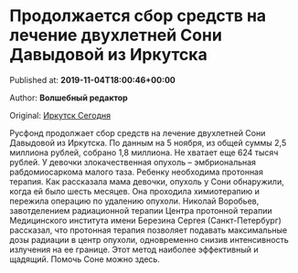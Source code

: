 
# Продолжается сбор средств на лечение двухлетней Сони Давыдовой из Иркутска

Published at: **2019-11-04T18:00:46+00:00**

Author: **Волшебный редактор**

Original: [Иркутск Сегодня](https://irk.today/2019/11/05/prodolzhaetsja-sbor-sredstv-na-lechenie-dvuhletnej-soni-davydovoj-iz-irkutska/)

Русфонд продолжает сбор средств на лечение двухлетней Сони Давыдовой из Иркутска. По данным на 5 ноября, из общей суммы 2,5 миллиона рублей, собрано 1,8 миллиона. Не хватает еще 624 тысяч рублей.
У девочки злокачественная опухоль – эмбриональная рабдомиосаркома малого таза. Ребенку необходима протонная терапия.
Как рассказала мама девочки, опухоль у Сони обнаружили, когда ей было шесть месяцев. Она проходила химиотерапию и пережила операцию по удалению опухоли.
Николай Воробьев, завотделением радиационной терапии Центра протонной терапии Медицинского института имени Березина Сергея (Санкт-Петербург) рассказал, что протонная терапия позволяет подавать максимальные дозы радиации в центр опухоли, одновременно снизив интенсивность излучения на ее границе. Этот метод наиболее эффективный и щадящий.
Помочь Соне можно здесь.
